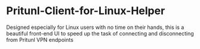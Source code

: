 # Pritunl-Client-for-Linux-Helper
Designed especially for Linux users with no time on their hands, this is a beautiful front-end UI to speed up the task of connecting and disconnecting from  Pritunl VPN endpoints
